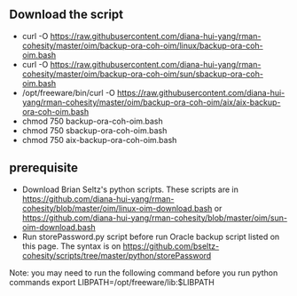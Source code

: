 ## Download the script
- curl -O https://raw.githubusercontent.com/diana-hui-yang/rman-cohesity/master/oim/backup-ora-coh-oim/linux/backup-ora-coh-oim.bash
- curl -O https://raw.githubusercontent.com/diana-hui-yang/rman-cohesity/master/oim/backup-ora-coh-oim/sun/sbackup-ora-coh-oim.bash
- /opt/freeware/bin/curl -O https://raw.githubusercontent.com/diana-hui-yang/rman-cohesity/master/oim/backup-ora-coh-oim/aix/aix-backup-ora-coh-oim.bash
- chmod 750 backup-ora-coh-oim.bash
- chmod 750 sbackup-ora-coh-oim.bash
- chmod 750 aix-backup-ora-coh-oim.bash

## prerequisite
- Download Brian Seltz's python scripts. These scripts are in https://github.com/diana-hui-yang/rman-cohesity/blob/master/oim/linux-oim-download.bash or https://github.com/diana-hui-yang/rman-cohesity/blob/master/oim/sun-oim-download.bash
- Run storePassword.py script before run Oracle backup script listed on this page. The syntax is on https://github.com/bseltz-cohesity/scripts/tree/master/python/storePassword

Note: you may need to run the following command before you run python commands
export LIBPATH=/opt/freeware/lib:$LIBPATH
